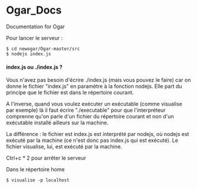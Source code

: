 # Ogar_Docs
Documentation for Ogar

Pour lancer le serveur :

```shell
$ cd newogar/Ogar-master/src
$ nodejs index.js
```

#### index.js ou ./index.js ?

Vous n'avez pas besoin d'écrire ./index.js (mais vous pouvez le faire) car on donne le fichier "index.js" en paramètre à la fonction nodejs. Elle part du principe que le fichier est dans le répertoire courant.

A l'inverse, quand vous voulez exécuter un exécutable (comme visualise par exemple) là il faut écrire "./executable" pour que l'interpréteur comprenne qu'on parle d'un fichier du répertoire courant et non d'un exécutable installé ailleurs sur la machine.

La différence : le fichier est index.js est interprété par nodejs, où nodejs est exécuté par la machine (ce n'est donc pas index.js qui est exécuté). Le fichier visualise, lui, est exécuté par la machine.


Ctrl+c * 2 pour arrêter le serveur

Dans le répertoire home
```shell
$ visualise -p localhost
```
